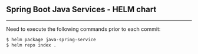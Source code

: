 ## Spring Boot Java Services - HELM chart

___
Need to execute the following commands prior to each commit:

```bash
$ helm package java-spring-service
$ helm repo index .
```